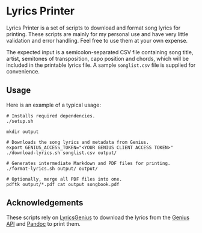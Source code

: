 # Lyrics Printer

Lyrics Printer is a set of scripts to download and format song lyrics for printing. These scripts are mainly for my personal use and have very little validation and error handling. Feel free to use them at your own expense.

The expected input is a semicolon-separated CSV file containing song title, artist, semitones of transposition, capo position and chords, which will be included in the printable lyrics file. A sample `songlist.csv` file is supplied for convenience.

## Usage

Here is an example of a typical usage:

```
# Installs required dependencies.
./setup.sh

mkdir output

# Downloads the song lyrics and metadata from Genius.
export GENIUS_ACCESS_TOKEN="<YOUR GENIUS CLIENT ACCESS TOKEN>"
./download-lyrics.sh songlist.csv output/

# Generates intermediate Markdown and PDF files for printing.
./format-lyrics.sh output/ output/

# Optionally, merge all PDF files into one.
pdftk output/*.pdf cat output songbook.pdf
````

## Acknowledgements

These scripts rely on [LyricsGenius](https://github.com/johnwmillr/LyricsGenius) to download the lyrics from the [Genius API](https://genius.com/api-clients) and [Pandoc](https://pandoc.org/) to print them.
